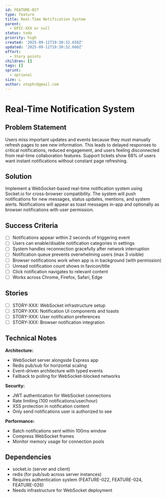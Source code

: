 ```yaml
---
id: FEATURE-027
type: feature
title: Real-Time Notification System
parent:
  - EPIC-XXX or null
status: todo
priority: high
created: '2025-09-11T19:30:32.658Z'
updated: '2025-09-11T19:30:32.660Z'
effort:
  - Story points
children: []
tags: []
sprint:
  - optional
size: L
author: xtophr@gmail.com
---
```


# Real-Time Notification System

## Problem Statement
Users miss important updates and events because they must manually refresh pages to see new information. This leads to delayed responses to critical notifications, reduced engagement, and users feeling disconnected from real-time collaboration features. Support tickets show 68% of users want instant notifications without constant page refreshing.

## Solution
Implement a WebSocket-based real-time notification system using Socket.io for cross-browser compatibility. The system will push notifications for new messages, status updates, mentions, and system alerts. Notifications will appear as toast messages in-app and optionally as browser notifications with user permission.

## Success Criteria
- [ ] Notifications appear within 2 seconds of triggering event
- [ ] Users can enable/disable notification categories in settings
- [ ] System handles reconnection gracefully after network interruption
- [ ] Notification queue prevents overwhelming users (max 3 visible)
- [ ] Browser notifications work when app is in background (with permission)
- [ ] Unread notification count shows in favicon/title
- [ ] Click notification navigates to relevant content
- [ ] Works across Chrome, Firefox, Safari, Edge

## Stories
- [ ] STORY-XXX: WebSocket infrastructure setup
- [ ] STORY-XXX: Notification UI components and toasts
- [ ] STORY-XXX: User notification preferences
- [ ] STORY-XXX: Browser notification integration

## Technical Notes
**Architecture:**
- WebSocket server alongside Express app
- Redis pub/sub for horizontal scaling
- Event-driven architecture with typed events
- Fallback to polling for WebSocket-blocked networks

**Security:**
- JWT authentication for WebSocket connections
- Rate limiting (100 notifications/user/hour)
- XSS protection in notification content
- Only send notifications user is authorized to see

**Performance:**
- Batch notifications sent within 100ms window
- Compress WebSocket frames
- Monitor memory usage for connection pools

## Dependencies
- socket.io (server and client)
- redis (for pub/sub across server instances)
- Requires authentication system (FEATURE-022, FEATURE-024, FEATURE-026)
- Needs infrastructure for WebSocket deployment
